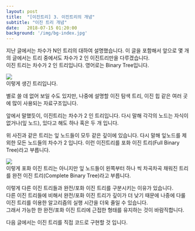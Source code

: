 ```yaml
---
layout: post
title:  "[이진트리] 3. 이진트리의 개념"
subtitle: "이진 트리 개념"
date:   2018-07-15 01:20:00
background: '/img/bg-index.jpg'
---
```


지난 글에서는 차수가 N인 트리의 대하여 설명했습니다. 이 글을 포함해서 앞으로 몇 개의 글에서는 트리 중에서도 차수가 2 인 이진트리만을 다루겠습니다.<br>
이진 트리는 차수가 2 인 트리입니다. 영어로는 Binary Tree입니다.

<img src = "https://i.imgur.com/ZZ0qpux.png"><br>
이렇게 생긴 트리입니다.

별로 쓸 데 없어 보일 수도 있지만, 나중에 설명할 이진 탐색 트리, 이진 힙 같은 여러 곳에 많이 사용되는 자료구조입니다.

앞에서 말했듯이, 이진트리는 차수가 2 인 트리입니다. 다시 말해 각각의 노드는 자식이 없거나(잎 노드), 있다고 해도 하나 혹은 두 개 입니다.

위 사진과 같은 트리는 잎 노드들이 모두 같은 깊이에 있습니다. 다시 말해 잎노드를 제외한 모든 노드들의 차수가 2 입니다. 이런 이진트리를 포화 이진 트리(Full Binary Tree)라고 부릅니다.

<img src = "https://i.imgur.com/OMafywe.png"><br>
이렇게 포화 이진 트리는 아니지만 잎 노드들이 왼쪽부터 하나 씩 차곡차곡 채워진 트리를 완전 이진 트리(Complete Binary Tree)라고 부릅니다.

이렇게 다른 이진 트리들과 완전/포화 이진 트리를 구분시키는 이유가 있습니다.<br>
다른 이진 트리들에 비해서 완전/포화 이진 트리가 깊이가 더 낮기 때문에 나중에 다룰 이진 트리를 이용한 알고리즘의 실행 시간을 더욱 줄일 수 있습니다.<br>
그래서 가능한 한 완전/포화 이진 트리에 근접한 형태를 유지하는 것이 바람직합니다.

다음 글에서는 이진 트리를 직접 코드로 구현할 것 입니다.
